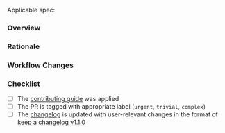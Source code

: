 Applicable spec: <link>

### Overview

<!-- A high level overview of the change -->

### Rationale

<!-- The reason the change is needed -->

### Workflow Changes

<!-- Any high level changes to workflows and why -->

### Checklist

- [ ] The [contributing guide](https://github.com/canonical/is-charms-contributing-guide) was applied
- [ ] The PR is tagged with appropriate label (`urgent`, `trivial`, `complex`)
- [ ] The [changelog](`../docs/changelog.md`) is updated with user-relevant changes in the format of [keep a changelog v1.1.0](https://keepachangelog.com/en/1.1.0/)

<!-- Explanation for any unchecked items above -->
